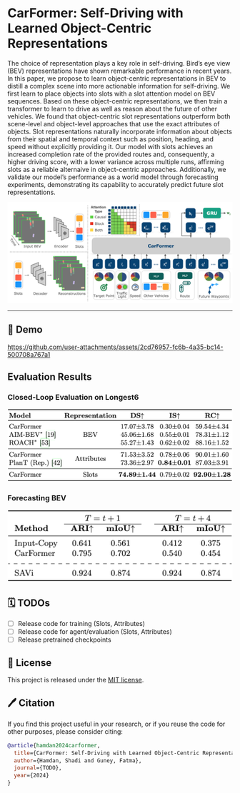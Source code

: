 # CarFormer: Self-Driving with Learned Object-Centric Representations


The choice of representation plays a key role in self-driving. Bird’s eye view (BEV) representations have shown remarkable performance in recent years. In this paper, we propose to learn object-centric representations in BEV to distill a complex scene into more actionable information for self-driving. We first learn to place objects into slots with a slot attention model on BEV sequences. Based on these object-centric representations, we then train a transformer to learn to drive as well as reason about the future of other vehicles. We found that object-centric slot representations outperform both scene-level and object-level approaches that use the exact attributes of objects. Slot representations naturally incorporate information about objects from their spatial and temporal context such as position, heading, and speed without explicitly providing it. Our model with slots achieves an increased completion rate of the provided routes and, consequently, a higher driving score, with a lower variance across multiple runs, affirming slots as a reliable alternaive in object-centric approaches. Additionally, we validate our model’s performance as a world model through forecasting experiments, demonstrating its capability to accurately predict future slot representations.

<img width="800" alt="CarFormer overview" src="assets/carformer-overview.png">

---

## 🚗 Demo

https://github.com/user-attachments/assets/2cd76957-fc6b-4a35-bc14-500708a767a1



## Evaluation Results 

### Closed-Loop Evaluation on Longest6
<img width="800" alt="Longest 6 results" src="assets/results-longest6.png">

### Forecasting BEV 
<img width="800" alt="Forecasting results" src="assets/results-forecasting.png">

## 🗓️ TODOs

- [ ] Release code for training (Slots, Attributes)
- [ ] Release code for agent/evaluation (Slots, Attributes)
- [ ] Release pretrained checkpoints

## 🎫 License

This project is released under the [MIT license](LICENSE). 

## 🖊️ Citation

If you find this project useful in your research, or if you reuse the code for other purposes, please consider citing:

```BibTeX
@article{hamdan2024carformer,
  title={CarFormer: Self-Driving with Learned Object-Centric Representations},
  author={Hamdan, Shadi and Guney, Fatma},
  journal={TODO},
  year={2024}
}
```
